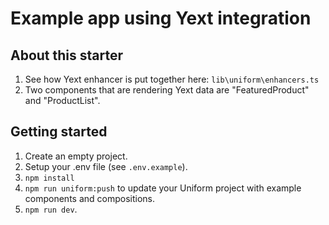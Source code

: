 # Example app using Yext integration

## About this starter

1. See how Yext enhancer is put together here: `lib\uniform\enhancers.ts`
1. Two components that are rendering Yext data are "FeaturedProduct" and "ProductList".

## Getting started
1. Create an empty project.
1. Setup your .env file (see `.env.example`).
1. `npm install`
1. `npm run uniform:push` to update your Uniform project with example components and compositions.
1. `npm run dev`.